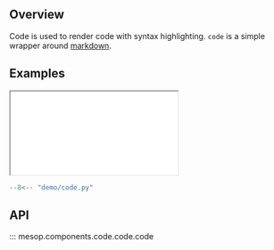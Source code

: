 ## Overview

Code is used to render code with syntax highlighting. `code` is a simple wrapper around [markdown](./markdown.md).

## Examples

<iframe class="component-demo" src="/mesop/demo/?demo=code"></iframe>

```python
--8<-- "demo/code.py"
```

## API

::: mesop.components.code.code.code
